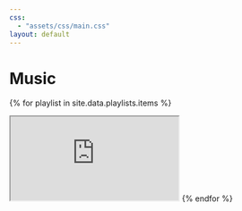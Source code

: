 ```yaml
---
css:
  - "assets/css/main.css"
layout: default
---
```


# Music

{% for playlist in site.data.playlists.items %}
  <iframe src="https://embed.spotify.com/?uri=spotify%3Auser%3Anateirwin%3Aplaylist%3{{ playlist.id }}"></iframe>
{% endfor %}
